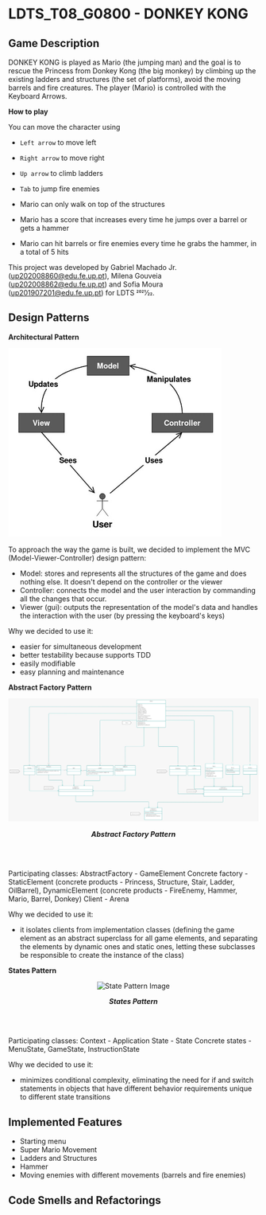 # LDTS_T08_G0800 - DONKEY KONG

## Game Description
DONKEY KONG is played as Mario (the jumping man) and the goal is to rescue the Princess from Donkey Kong (the big monkey) by climbing up the existing ladders and structures (the set of platforms), avoid the moving barrels and fire creatures. The player (Mario) is controlled with the Keyboard Arrows.

**How to play**

You can move the character using
- `Left arrow` to move left
- `Right arrow` to move right
- `Up arrow` to climb ladders
- `Tab` to jump fire enemies


- Mario can only walk on top of the structures
- Mario has a score that increases every time he jumps over a barrel or gets a hammer
- Mario can hit barrels or fire enemies every time he grabs the hammer, in a total of 5 hits

This project was developed by Gabriel Machado Jr. (up202008860@edu.fe.up.pt), Milena Gouveia (up202008862@edu.fe.up.pt) and Sofia Moura (up201907201@edu.fe.up.pt) for LDTS 2021⁄22.

## Design Patterns
**Architectural Pattern**

<img src="/docs/images/mvc.png" alt="MVC Image"/>

To approach the way the game is built, we decided to implement the MVC (Model-Viewer-Controller) design pattern:

- Model: stores and represents all the structures of the game and does nothing else. It doesn't depend on the controller or the viewer
- Controller: connects the model and the user interaction by commanding all the changes that occur.
- Viewer (gui): outputs the representation of the model's data and handles the interaction with the user (by pressing the keyboard's keys)

Why we decided to use it:
- easier for simultaneous development
- better testability because supports TDD
- easily modifiable
- easy planning and maintenance


**Abstract Factory Pattern**

<p align="center" justify="center">
  <img src="/docs/images/screenshots/UML/abstractfactory.png" alt="Abstract Factory Image"/>
</p>
<p align="center">
  <b><i>Abstract Factory Pattern </i></b>
</p>

<br>
<br />

Participating classes: AbstractFactory - GameElement
                       Concrete factory - StaticElement (concrete products - Princess, Structure, Stair, Ladder, OilBarrel), DynamicElement (concrete products - FireEnemy, Hammer, Mario, Barrel, Donkey)
                       Client - Arena
                        

Why we decided to use it:
- it isolates clients from implementation classes (defining the game element as an abstract superclass for all game elements, and separating the elements by dynamic ones and static ones, letting these subclasses be responsible to create the instance of the class)

**States Pattern**

<p align="center" justify="center">
  <img src="/docs/images/screenshots/UML/state.jpeg" alt="State Pattern Image"/>
</p>
<p align="center">
  <b><i>States Pattern </i></b>
</p>

<br>
<br />

Participating classes: Context - Application
                       State - State
                       Concrete states - MenuState, GameState, InstructionState

Why we decided to use it:
- minimizes conditional complexity, eliminating the need for if and switch statements in objects that have different behavior requirements unique to different state transitions


## Implemented Features
- Starting menu
- Super Mario Movement
- Ladders and Structures
- Hammer
- Moving enemies with different movements (barrels and fire enemies)

## Code Smells and Refactorings